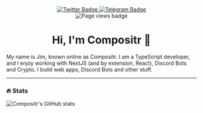 <div id="badges" align="center">
  <a href="https://twitter.com/compositr">
    <img src="https://img.shields.io/badge/Twitter-blue?style=for-the-badge&logo=twitter&logoColor=white" alt="Twitter Badge"/>
  </a>  
  <a href="https://t.me/Compositr">
    <img src="https://img.shields.io/badge/Telegram-0088CC?style=for-the-badge&logo=telegram&logoColor=white" alt="Telegram Badge"/>
  </a>
</div>

<div align="center">
  <img src="https://komarev.com/ghpvc/?username=Compositr&style=flat-square&color=f24fff" alt="Page views badge"/>
</div>

<h1 align="center">Hi, I'm Compositr 👋</h1>
  <p>My name is Jim, known online as Compositr. I am a TypeScript developer, and I enjoy working with NextJS (and by extension, React), Discord Bots and Crypto. I build web apps, Discord Bots and other stuff.</p>

---

### :fire: Stats

![Compositr's GitHub stats](https://github-readme-stats.vercel.app/api?username=compositr&count_private=true&show_icons=true&theme=radical)


<!---
Compositr/Compositr is a ✨ special ✨ repository because its `README.md` (this file) appears on your GitHub profile.
You can click the Preview link to take a look at your changes.
--->
